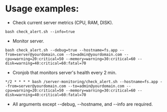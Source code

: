 # Usage examples:
- Check current server metrics (CPU, RAM, DISK).
``` 
bash check_alert.sh --info=true 
```
- Monitor server.
``` 
bash check_alert.sh --debug=true --hostname=fs.app --from=server@yourdomain.com --to=admin@yourdomain.com --cpu=warning=20:critical=50 --memory=warning=30:critical=60 --disk=warning=40:critical=60:fatal=70 
```

- Cronjob that monitors server's health every 2 min.	
``` 
*/2 * * * * bash /server-monitoring/check_alert.sh --hostname=fs.app --from=server@yourdomain.com --to=admin@yourdomain.com --cpu=warning=20:critical=50 --memory=warning=30:critical=60 --disk=warning=40:critical=60:fatal=70
```

- All arguments except --debug, --hostname, and --info are required.